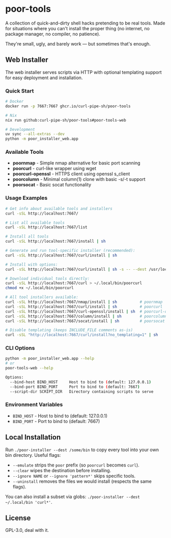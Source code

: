 # poor-tools

A collection of quick-and-dirty shell hacks pretending to be real tools.
Made for situations where you can't install the proper thing (no internet, no package manager, no compiler, no patience).

They're small, ugly, and barely work — but sometimes that's enough.

## Web Installer

The web installer serves scripts via HTTP with optional templating support for easy deployment and installation.

### Quick Start

```bash
# Docker
docker run -p 7667:7667 ghcr.io/curl-pipe-sh/poor-tools

# Nix
nix run github:curl-pipe-sh/poor-tools#poor-tools-web

# Development
uv sync --all-extras --dev
python -m poor_installer_web.app
```

### Available Tools

- **poornmap** - Simple nmap alternative for basic port scanning
- **poorcurl** - curl-like wrapper using wget
- **poorcurl-openssl** - HTTPS client using openssl s_client
- **poorcolumn** - Minimal column(1) clone with basic -s/-t support
- **poorsocat** - Basic socat functionality

### Usage Examples

```bash
# Get info about available tools and installers
curl -sSL http://localhost:7667/

# List all available tools
curl -sSL http://localhost:7667/list

# Install all tools
curl -sSL http://localhost:7667/install | sh

# Generate and run tool-specific installer (recommended):
curl -sSL http://localhost:7667/curl/install | sh

# Install with options:
curl -sSL http://localhost:7667/curl/install | sh -s -- --dest /usr/local/bin --emulate

# Download individual tools directly:
curl -sSL http://localhost:7667/curl > ~/.local/bin/poorcurl
chmod +x ~/.local/bin/poorcurl

# All tool installers available:
curl -sSL http://localhost:7667/nmap/install | sh          # poornmap
curl -sSL http://localhost:7667/curl/install | sh          # poorcurl
curl -sSL http://localhost:7667/curl-openssl/install | sh  # poorcurl-openssl
curl -sSL http://localhost:7667/column/install | sh        # poorcolumn
curl -sSL http://localhost:7667/socat/install | sh         # poorsocat

# Disable templating (keeps INCLUDE_FILE comments as-is)
curl -sSL "http://localhost:7667/curl/install?no_templating=1" | sh
```

### CLI Options

```bash
python -m poor_installer_web.app --help
# or
poor-tools-web --help

Options:
  --bind-host BIND_HOST     Host to bind to (default: 127.0.0.1)
  --bind-port BIND_PORT     Port to bind to (default: 7667)
  --script-dir SCRIPT_DIR   Directory containing scripts to serve
```

### Environment Variables

- `BIND_HOST` - Host to bind to (default: 127.0.0.1)
- `BIND_PORT` - Port to bind to (default: 7667)

## Local Installation

Run `./poor-installer --dest /some/bin` to copy every tool into your own bin
directory. Useful flags:

- `--emulate` strips the `poor` prefix (so `poorcurl` becomes `curl`).
- `--clear` wipes the destination before installing.
- `--ignore NAME` or `--ignore 'pattern*'` skips specific tools.
- `--uninstall` removes the files we would install (respects the same flags).

You can also install a subset via globs: `./poor-installer --dest ~/.local/bin 'curl*'`.

## License

GPL-3.0, deal with it.
